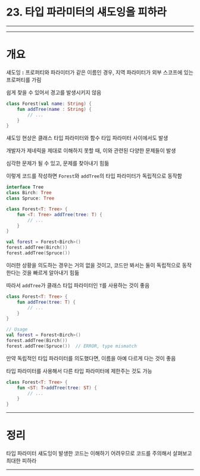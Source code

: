 # 23. 타입 파라미터의 섀도잉을 피하라

---

---

# 개요

섀도잉 **:** 프로퍼티와 파라미터가 같은 이름인 경우, 지역 파라미터가 외부 스코프에 있는 프로퍼티를 가림

쉽게 찾을 수 있어서 경고를 발생시키지 않음

```kotlin
class Forest(val name: String) {
    fun addTree(name : String) {
    	// ...
    }
}
```

섀도잉 현상은 클래스 타입 파라미터와 함수 타입 파라미터 사이에서도 발생

개발자가 제네릭을 제대로 이해하지 못할 때, 이와 관련된 다양한 문제들이 발생

심각한 문제가 될 수 있고, 문제를 찾아내기 힘듦

이렇게 코드를 작성하면 `Forest`와 `addTree`의 타입 파라미터가 독립적으로 동작함

```kotlin
interface Tree
class Birch: Tree
class Spruce: Tree

class Forest<T: Tree> { 
    fun <T: Tree> addTree(tree: T) {
        // ... 
    }
}

val forest = Forest<Birch>()
forest.addTree(Birch())
forest.addTree(Spruce())
```

이러한 상황을 의도하는 경우는 거의  없을 것이고, 코드만 봐서는 둘이 독립적으로 동작한다는 것을 빠르게 알아내기 힘듦

따라서 `addTree`가 클래스 타입 파라미터인 `T`를 사용하는 것이 좋음

```kotlin
class Forest<T: Tree> { 
    fun addTree(tree: T) { 
        // ...
    }
}

// Usage
val forest = Forest<Birch>()
forest.addTree(Birch())
forest.addTree(Spruce())  // ERROR, type mismatch
```

만약 독립적인 타입 파라미터를 의도했다면, 이름을 아예 다르게 다는 것이 좋음

타입 파라미터를 사용해서 다른 타입 파라미터에 제한주는 것도 가능

```kotlin
class Forest<T: Tree> { 
    fun <ST: T>addTree(tree: ST) {
    	// ...
    }
}
```

---

# 정리

타입 파라미터 섀도잉이 발생한 코드는 이해하기 어려우므로 코드를 주의해서 살펴보고 최대한 피하라

---